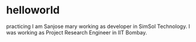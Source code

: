 # helloworld
practicing
I am Sanjose mary working as developer in SimSol Technology. I was working as Project Research Engineer in IIT Bombay.
